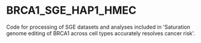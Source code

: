 # BRCA1_SGE_HAP1_HMEC
Code for processing of SGE datasets and analyses included in 'Saturation genome editing of BRCA1 across cell types accurately resolves cancer risk'.
